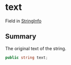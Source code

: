 # text

Field in [StringInfo](./)

## Summary

The original text of the string.

```csharp
public string text;
```
